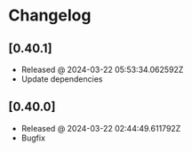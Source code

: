 # Changelog

## [0.40.1]

- Released @ 2024-03-22 05:53:34.062592Z
- Update dependencies

## [0.40.0]

- Released @ 2024-03-22 02:44:49.611792Z
- Bugfix
